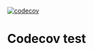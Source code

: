 [![codecov](https://codecov.io/gh/progital/codecov-test/branch/main/graph/badge.svg?token=5C36P2CVTL)](https://codecov.io/gh/progital/codecov-test)

# Codecov test
